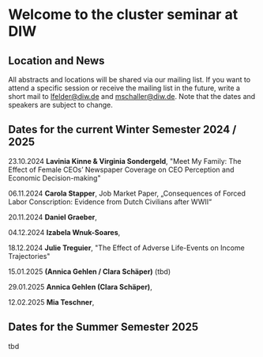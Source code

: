 # Welcome to the cluster seminar at DIW

## Location and News
All abstracts and locations will be shared via our mailing list. If you want to attend a specific session or receive the mailing list in the future, write a short mail to lfelder@diw.de and mschaller@diw.de. Note that the dates and speakers are subject to change. 

## Dates for the current Winter Semester 2024 / 2025
23.10.2024 **Lavinia Kinne & Virginia Sondergeld**, "Meet My Family: The Effect of Female CEOs’ Newspaper Coverage on CEO Perception and Economic Decision-making"

06.11.2024 **Carola Stapper**, Job Market Paper, „Consequences of Forced Labor Conscription: Evidence from Dutch Civilians after WWII“

20.11.2024 **Daniel Graeber**,

04.12.2024 **Izabela Wnuk-Soares**,

18.12.2024 **Julie Treguier**, "The Effect of Adverse Life-Events on Income Trajectories"

15.01.2025 **(Annica Gehlen / Clara Schäper)** (tbd)

29.01.2025 **Annica Gehlen (Clara Schäper)**,

12.02.2025 **Mia Teschner**,

## Dates for the Summer Semester 2025
tbd
